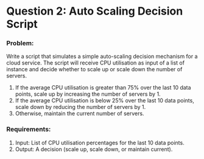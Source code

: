 # Question 2: Auto Scaling Decision Script

### Problem:
Write a script that simulates a simple auto-scaling decision mechanism for a cloud service. The script will receive CPU utilisation as input of a list of instance and decide whether to scale up or scale down the number of servers.

1. If the average CPU utilisation is greater than 75% over the last 10 data points, scale up by increasing the number of servers by 1.
2. If the average CPU utilisation is below 25% over the last 10 data points, scale down by reducing the number of servers by 1.
3. Otherwise, maintain the current number of servers.

### Requirements:
1. Input: List of CPU utilisation percentages for the last 10 data points.
2. Output: A decision (scale up, scale down, or maintain current).